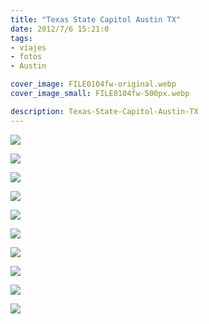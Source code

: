 ```yaml
---
title: "Texas State Capitol Austin TX"
date: 2012/7/6 15:21:0
tags: 
- viajes
- fotos
- Austin

cover_image: FILE0104fw-original.webp
cover_image_small: FILE0104fw-500px.webp

description: Texas-State-Capitol-Austin-TX
---
```



  

[![](FILE0104fw-800px.webp)](FILE0104fw-original.webp)

  

[![](FILE0103fw-800px.webp)](FILE0103fw-original.webp)

  

[![](FILE0082fw-800px.webp)](FILE0082fw-original.webp)

  

[![](FILE0080fw-800px.webp)](FILE0080fw-original.webp)

  

[![](FILE0077fw-800px.webp)](FILE0077fw-original.webp)

  

[![](FILE0076fw-800px.webp)](FILE0076fw-original.webp)

  

[![](FILE0106fw-800px.webp)](FILE0106fw-original.webp)

  

[![](FILE0107fw-800px.webp)](FILE0107fw-original.webp)

  

[![](FILE0120fw-800px.webp)](FILE0120fw-original.webp)

  

[![](FILE0122fw-800px.webp)](FILE0122fw-original.webp)
